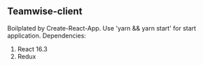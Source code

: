 ## Teamwise-client
Boilplated by Create-React-App. Use 'yarn && yarn start' for start application.
Dependencies:
1. React 16.3
2. Redux
